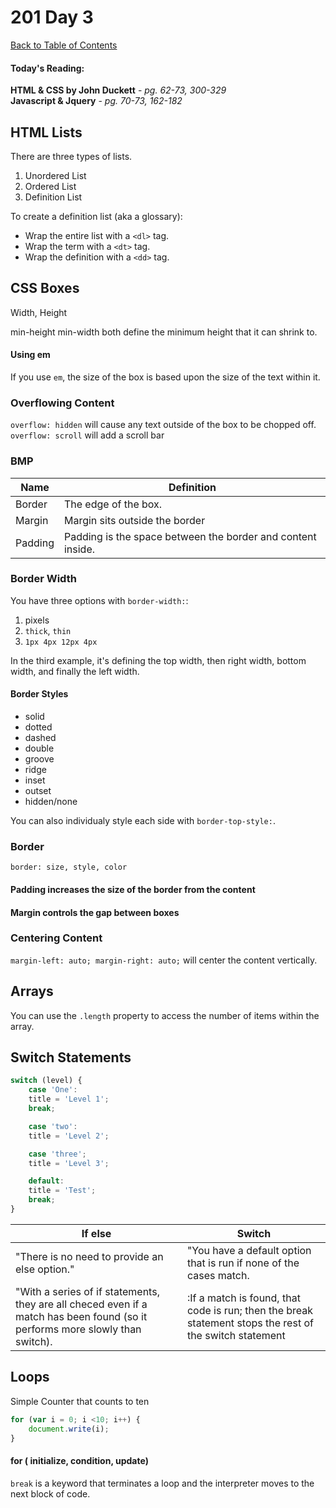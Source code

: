 # 201 Day 3
[Back to Table of Contents](../reading|notes.md)<br/>

#### Today's Reading:<br/>
**HTML & CSS by John Duckett** - *pg. 62-73, 300-329*<br/>
**Javascript & Jquery** - *pg. 70-73, 162-182*


## HTML Lists

There are three types of lists.

1. Unordered List
2. Ordered List
3. Definition List

To create a definition list (aka a glossary):

- Wrap the entire list with a `<dl>` tag.
- Wrap the term with a `<dt>` tag.
- Wrap the definition with a `<dd>` tag.

## CSS Boxes

Width, Height

min-height
min-width both define the minimum height that it can shrink to.

#### Using em
If you use `em`, the size of the box is based upon the size of the text within it.

### Overflowing Content
`overflow: hidden` will cause any text outside of the box to be chopped off.
`overflow: scroll` will add a scroll bar

### BMP

| Name | Definition | 
| -- | -- |
| Border | The edge of the box. |
| Margin | Margin sits outside the border |
| Padding | Padding is the space between the border and content inside. |

### Border Width
You have three options with `border-width:`:
1. pixels
2. `thick`, `thin` 
3. `1px 4px 12px 4px`

In the third example, it's defining the top width, then right width, bottom width, and finally the left width.

#### Border Styles
- solid
- dotted 
- dashed
- double
- groove
- ridge
- inset 
- outset
- hidden/none

You can also individualy style each side with `border-top-style:`.

### Border

`border: size, style, color`

#### Padding increases the size of the border from the content
#### Margin controls the gap between boxes

### Centering Content
`margin-left: auto; margin-right: auto;` will center the content vertically.

## Arrays

You can use the `.length` property to access the number of items within the array.

## Switch Statements

```javascript
switch (level) {
    case 'One':
    title = 'Level 1';
    break;

    case 'two':
    title = 'Level 2';

    case 'three';
    title = 'Level 3';

    default:
    title = 'Test';
    break;
}
```

| If else | Switch |
| -- | -- |
| "There is no need to provide an else option." | "You have a default option that is run if none of the cases match. |
| "With a series of if statements, they are all checed even if a match has been found (so it performs more slowly than switch). | :If a match is found, that code is run; then the break statement stops the rest of the switch statement |

## Loops

Simple Counter that counts to ten
```javascript
for (var i = 0; i <10; i++) {
    document.write(i);
}
```
#### for ( initialize, condition, update)

`break` is a keyword that terminates a loop and the interpreter moves to the next block of code.
